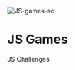 ![JS-games-sc](https://user-images.githubusercontent.com/85564603/131135295-2b53709d-c8bf-4ce9-bcaf-9cc35a30e808.png)
# JS Games
 JS Challenges
